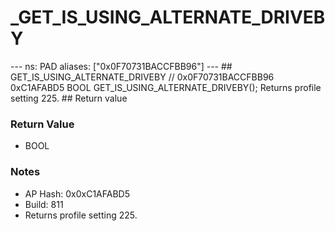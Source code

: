 # _GET_IS_USING_ALTERNATE_DRIVEBY

--- ns: PAD aliases: ["0x0F70731BACCFBB96"] --- ## GET_IS_USING_ALTERNATE_DRIVEBY  // 0x0F70731BACCFBB96 0xC1AFABD5 BOOL GET_IS_USING_ALTERNATE_DRIVEBY();  Returns profile setting 225.  ## Return value

### Return Value
* BOOL

### Notes
* AP Hash: 0x0xC1AFABD5
* Build: 811
* Returns profile setting 225.


